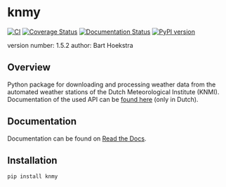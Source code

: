 knmy
===============================
[![CI](https://github.com/barthoekstra/knmy/actions/workflows/python-app.yml/badge.svg)](https://github.com/barthoekstra/knmy/actions/workflows/python-app.yml)
[![Coverage Status](https://coveralls.io/repos/github/barthoekstra/knmy/badge.svg?branch=master)](https://coveralls.io/github/barthoekstra/knmy?branch=master)
[![Documentation Status](https://readthedocs.org/projects/knmy/badge/?version=latest)](http://knmy.readthedocs.io/en/latest/?badge=latest)
[![PyPI version](https://badge.fury.io/py/knmy.svg)](https://badge.fury.io/py/knmy)


version number: 1.5.2
author: Bart Hoekstra

Overview
--------

Python package for downloading and processing weather data from the automated weather stations of the Dutch Meteorological Institute (KNMI). Documentation of the used API can be [found here](https://www.knmi.nl/kennis-en-datacentrum/achtergrond/data-ophalen-vanuit-een-script) (only in Dutch).

Documentation
-------------

Documentation can be found on [Read the Docs](http://knmy.readthedocs.io/).

Installation
------------

```
pip install knmy
```
